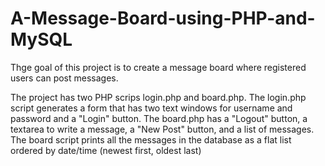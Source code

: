 # A-Message-Board-using-PHP-and-MySQL

Thge goal of this project is to create a message board where registered users can post messages.

The project has two PHP scrips login.php and board.php. The login.php script generates a form that has two text windows for username and password and a "Login" button. The board.php has a "Logout" button, a textarea to write a message, a "New Post" button, and a list of messages. The board script prints all the messages in the database as a flat list ordered by date/time (newest first, oldest last)
